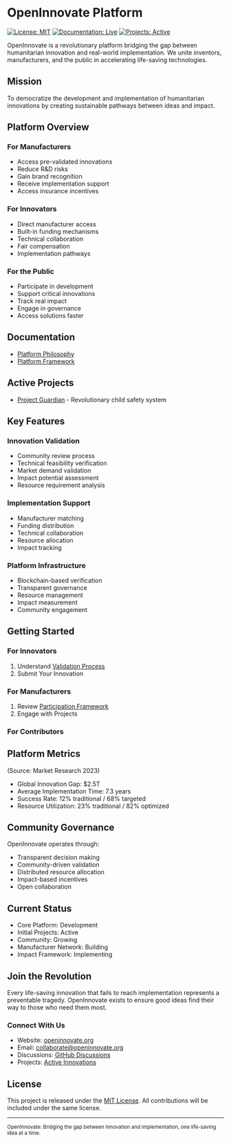 # OpenInnovate Platform

[![License: MIT](https://img.shields.io/badge/License-MIT-blue.svg)](https://opensource.org/licenses/MIT)
[![Documentation: Live](https://img.shields.io/badge/docs-live-green.svg)](https://openinnovate.org)
[![Projects: Active](https://img.shields.io/badge/projects-active-brightgreen.svg)](https://github.com/hocmemini/OpenInnovate/tree/main/projects)

OpenInnovate is a revolutionary platform bridging the gap between humanitarian innovation and real-world implementation. We unite inventors, manufacturers, and the public in accelerating life-saving technologies.

## Mission
To democratize the development and implementation of humanitarian innovations by creating sustainable pathways between ideas and impact.

## Platform Overview

### For Manufacturers
- Access pre-validated innovations
- Reduce R&D risks
- Gain brand recognition
- Receive implementation support
- Access insurance incentives

### For Innovators
- Direct manufacturer access
- Built-in funding mechanisms
- Technical collaboration
- Fair compensation
- Implementation pathways

### For the Public
- Participate in development
- Support critical innovations
- Track real impact
- Engage in governance
- Access solutions faster

## Documentation

- [Platform Philosophy](philosophy/mission.md)
- [Platform Framework](platform/overview.md)

## Active Projects

- [Project Guardian](projects/Project-Guardian.md) - Revolutionary child safety system

## Key Features

### Innovation Validation
- Community review process
- Technical feasibility verification
- Market demand validation
- Impact potential assessment
- Resource requirement analysis

### Implementation Support
- Manufacturer matching
- Funding distribution
- Technical collaboration
- Resource allocation
- Impact tracking

### Platform Infrastructure
- Blockchain-based verification
- Transparent governance
- Resource management
- Impact measurement
- Community engagement

## Getting Started

### For Innovators
1. Understand [Validation Process](platform/validation.md)
2. Submit Your Innovation

### For Manufacturers
1. Review [Participation Framework](platform/platform.md)
2. Engage with Projects

### For Contributors

## Platform Metrics
(Source: Market Research 2023)

- Global Innovation Gap: $2.5T
- Average Implementation Time: 7.3 years
- Success Rate: 12% traditional / 68% targeted
- Resource Utilization: 23% traditional / 82% optimized

## Community Governance

OpenInnovate operates through:
- Transparent decision making
- Community-driven validation
- Distributed resource allocation
- Impact-based incentives
- Open collaboration

## Current Status

- Core Platform: Development
- Initial Projects: Active
- Community: Growing
- Manufacturer Network: Building
- Impact Framework: Implementing

## Join the Revolution

Every life-saving innovation that fails to reach implementation represents a preventable tragedy. OpenInnovate exists to ensure good ideas find their way to those who need them most.

### Connect With Us
- Website: [openinnovate.org](https://openinnovate.org)
- Email: collaborate@openinnovate.org
- Discussions: [GitHub Discussions](https://github.com/hocmemini/OpenInnovate/discussions)
- Projects: [Active Innovations](projects/README.md)

## License

This project is released under the [MIT License](LICENSE). All contributions will be included under the same license.

---

<sub>OpenInnovate: Bridging the gap between innovation and implementation, one life-saving idea at a time.</sub>

